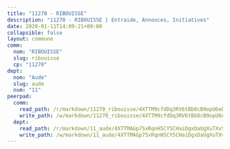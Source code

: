 ```yaml
---
title: "11270 - RIBOUISSE"
description: "11270 - RIBOUISSE | Entraide, Annonces, Initiatives"
date: 2020-01-11T14:09:21+09:00
collapsible: false
layout: commune
comm:
  nom: "RIBOUISSE"
  slug: ribouisse
  cp: "11270"
dept:
  nom: "Aude"
  slug: aude
  num: "11"
peerpad:
  comm:
    read_path: /r/markdown/11270_ribouisse/4XTTM9cfdDq3RV6tBb8cB9opU6eDRkFSMvAvnCbVzQKfm4GTw
    write_path: /w/markdown/11270_ribouisse/4XTTM9cfdDq3RV6tBb8cB9opU6eDRkFSMvAvnCbVzQKfm4GTw-K3TgUBGQCTbGi4rGuC2TzyvBw88tfyfBt2NsSxFKTKCp6CzSLLREnpMKxcFcCRufDCcC5NsnqvTT7DTkRYYUBG6WW9GFoEcaLaRuKBT9a6saJvVJY12QzWQdrZDmJxttjXY1tLjf
  dept:
    read_path: /r/markdown/11_aude/4XTTMAGp75xRqnHSCY5CHaiDgxDaUgXuTXvSZDHnY1JdjJiUk
    write_path: /w/markdown/11_aude/4XTTMAGp75xRqnHSCY5CHaiDgxDaUgXuTXvSZDHnY1JdjJiUk-K3TgUenjCPDfs1W21bst2JvrPDW324QBfMvPid11puzXxXGQEeNw9p4QtfnUhSn4LYSwR6UDBQmdr3wFq2CDRGqNz2QynSm58zgCpz2PKP6Y24UTpxW22MudfeZ339ZPKnHm6XTr
---
```



